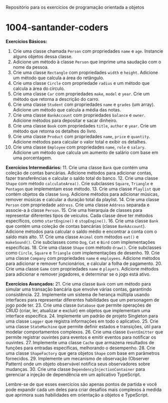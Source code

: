 Repositório para os exercícios de programação orientada a objetos

# 1004-santander-coders

**Exercícios Básicos:**
1. Crie uma classe chamada `Person` com propriedades `name` e `age`. Instancie alguns objetos dessa classe.
2. Adicione um método à classe `Person` que imprime uma saudação com o nome da pessoa.
3. Crie uma classe `Rectangle` com propriedades `width` e `height`. Adicione um método que calcula a área do retângulo.
4. Crie uma classe `Circle` com propriedade `radius` e um método que calcula a área do círculo.
5. Crie uma classe `Car` com propriedades `make`, `model` e `year`. Crie um método que retorna a descrição do carro.
6. Crie uma classe `Student` com propriedades `name` e `grades` (um array). Adicione um método que calcula a média das notas.
7. Crie uma classe `BankAccount` com propriedades `balance` e `owner`. Adicione métodos para depositar e sacar dinheiro.
8. Crie uma classe `Book` com propriedades `title`, `author` e `year`. Crie um método que retorna os detalhes do livro.
9. Crie uma classe `Product` com propriedades `name`, `price` e `quantity`. Adicione métodos para calcular o valor total e exibir os detalhes.
10. Crie uma classe `Employee` com propriedades `name`, `role` e `salary`. Adicione um método que calcula um aumento de salário com base em uma porcentagem.

**Exercícios Intermediários:**
11. Crie uma classe `Bank` que contém uma coleção de contas bancárias. Adicione métodos para adicionar contas, fazer transferências e calcular o saldo total do banco.
12. Crie uma classe `Shape` com método `calculateArea()`. Crie subclasses `Square`, `Triangle` e `Pentagon` que implementam esse método.
13. Crie uma classe `Playlist` que contém objetos da classe `Song`. Adicione métodos para adicionar músicas, remover músicas e calcular a duração total da playlist.
14. Crie uma classe `Person` com propriedade `address`. Crie uma classe `Address` separada e associe-a à classe `Person`.
15. Crie uma hierarquia de classes para representar diferentes tipos de veículos. Cada classe deve ter métodos específicos, como `startEngine()` e `stopEngine()`.
16. Crie uma classe `Bank` que contém uma coleção de contas bancárias (classe `BankAccount`). Adicione métodos para calcular o saldo médio e encontrar a conta com o saldo mais alto.
17. Crie uma classe `Animal` com métodos `eat()` e `makeSound()`. Crie subclasses como `Dog`, `Cat` e `Bird` com implementações específicas.
18. Crie uma classe `Shape` com método `draw()`. Crie subclasses como `Circle`, `Square` e `Triangle` com implementações de desenho.
19. Crie uma classe `Company` com propriedades `name` e `employees`. Adicione métodos para adicionar e remover funcionários, e calcular a folha de pagamento.
20. Crie uma classe `Game` com propriedades `name` e `players`. Adicione métodos para adicionar e remover jogadores, e determinar se o jogo está ativo.

**Exercícios Avançados:**
21. Crie uma classe `Bank` com um método para simular uma transação bancária que envolve várias contas, garantindo consistência.
22. Implemente um sistema de herança múltipla usando interfaces para representar diferentes habilidades que um personagem de jogo pode ter.
23. Crie uma classe `Database` que permite operações de CRUD (criar, ler, atualizar e excluir) em objetos que implementam uma interface específica.
24. Implemente um padrão de projeto Singleton para uma classe `Logger` que registra informações em todo o aplicativo.
25. Crie uma classe `StateMachine` que permite definir estados e transições, útil para modelar comportamentos complexos.
26. Crie uma classe `EventEmitter` que permite registrar ouvintes para eventos e emitir eventos para notificar os ouvintes.
27. Implemente uma classe `Cache` que armazena resultados de funções para entradas específicas, melhorando o desempenho.
28. Crie uma classe `ShapeFactory` que gera objetos `Shape` com base em parâmetros fornecidos.
29. Implemente um mecanismo de observação (Observer Pattern) onde um objeto observável notifica seus observadores sobre mudanças.
30. Crie uma classe `DependencyInjectionContainer` para gerenciar a injeção de dependência em um aplicativo TypeScript.

Lembre-se de que esses exercícios são apenas pontos de partida e você pode expandir cada um deles para criar desafios mais complexos à medida que aprimora suas habilidades em orientação a objetos e TypeScript.
